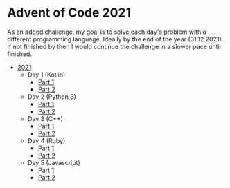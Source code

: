 # Advent of Code 2021

As an added challenge, my goal is to solve each day's problem with a different programming language. 
Ideally by the end of the year (31.12.2021). If not finished by then I would continue the challenge in a slower pace until finished.

* [2021](https://adventofcode.com/2021)
    * Day 1 (Kotlin)
        * [Part 1](./2021/src/Day01_SonarSweep_Part1.kt)
        * [Part 2](./2021/src/Day01_SonarSweep_Part2.kt)
    * Day 2 (Python 3)
        * [Part 1](./2021/src/Day02_Dive_Part1.py)
        * [Part 2](./2021/src/Day02_Dive_Part2.py)
    * Day 3 (C++)
        * [Part 1](./2021/src/Day03_BinaryDiagnostic_Part1.cpp)
        * [Part 2](./2021/src/Day03_BinaryDiagnostic_Part2.cpp)
    * Day 4 (Ruby)
        * [Part 1](./2021/src/Day04_GiantSquid_Part1.rb)
        * [Part 2](./2021/src/Day04_GiantSquid_Part2.rb)
    * Day 5 (Javascript)
        * [Part 1](./2021/src/Day05_HydrothermalVenture_Part01.js)
        * [Part 2](./2021/src/Day05_HydrothermalVenture_Part02.js)
